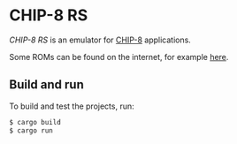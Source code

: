 # CHIP-8 RS

*CHIP-8 RS* is an emulator for [CHIP-8](https://en.wikipedia.org/wiki/CHIP-8) applications.

Some ROMs can be found on the internet, for example [here](https://github.com/kripod/chip8-roms).

## Build and run

To build and test the projects, run:

```bash
$ cargo build
$ cargo run
```
